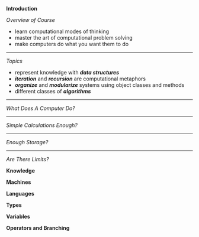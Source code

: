**Introduction**

  _Overview of Course_
  * learn computational modes of thinking 
  * master the art of computational problem solving
  * make computers do what you want them to do 
  
  ___
  
  _Topics_
  
  * represent knowledge with _**data structures**_
  * _**iteration**_ and _**recursion**_ are computational metaphors 
  * _**organize**_ and _**modularize**_ systems using object classes and methods 
  * different classes of _**algorithms**_
  
  ___
  
  _What Does A Computer Do?_
  
  ___
  
  _Simple Calculations Enough?_
  
  ___

  _Enough Storage?_

  ___
  
  _Are There Limits?_










**Knowledge**

**Machines**

**Languages**

**Types**

**Variables**

**Operators and Branching**


